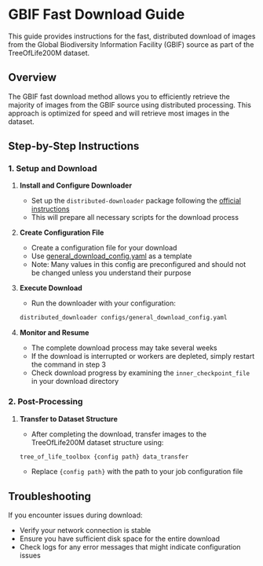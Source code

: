 # GBIF Fast Download Guide

This guide provides instructions for the fast, distributed download of images from the Global Biodiversity Information Facility (GBIF) source as part of the TreeOfLife200M dataset.

## Overview

The GBIF fast download method allows you to efficiently retrieve the majority of images from the GBIF source using distributed processing. This approach is optimized for speed and will retrieve most images in the dataset.

## Step-by-Step Instructions

### 1. Setup and Download

1. **Install and Configure Downloader**
   - Set up the `distributed-downloader` package following the [official instructions](https://github.com/Imageomics/distributed-downloader/blob/9ef8b0d297f7a868fac31b2b9c3d5f3aa5533472/docs/scripts_README.md)
   - This will prepare all necessary scripts for the download process

2. **Create Configuration File**
   - Create a configuration file for your download
   - Use [general_download_config.yaml](../config/tree_of_life_200M/general_download_config.yaml) as a template
   - Note: Many values in this config are preconfigured and should not be changed unless you understand their purpose

3. **Execute Download**
   - Run the downloader with your configuration:

   ```bash
   distributed_downloader configs/general_download_config.yaml
   ```

4. **Monitor and Resume**
   - The complete download process may take several weeks
   - If the download is interrupted or workers are depleted, simply restart the command in step 3
   - Check download progress by examining the `inner_checkpoint_file` in your download directory

### 2. Post-Processing

1. **Transfer to Dataset Structure**
   - After completing the download, transfer images to the TreeOfLife200M dataset structure using:

   ```bash
   tree_of_life_toolbox {config path} data_transfer
   ```

   - Replace `{config path}` with the path to your job configuration file

## Troubleshooting

If you encounter issues during download:

- Verify your network connection is stable
- Ensure you have sufficient disk space for the entire download
- Check logs for any error messages that might indicate configuration issues

